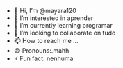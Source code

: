 - 👋 Hi, I’m @mayara120
- 👀 I’m interested in aprender
- 🌱 I’m currently learning programar
- 💞️ I’m looking to collaborate on tudo
- 📫 How to reach me ...
- 😄 Pronouns:.mahh
- ⚡ Fun fact: nenhuma

<!---
mayara120/mayara120 is a ✨ special ✨ repository because its `README.md` (this file) appears on your GitHub profile.
You can click the Preview link to take a look at your changes.
--->
